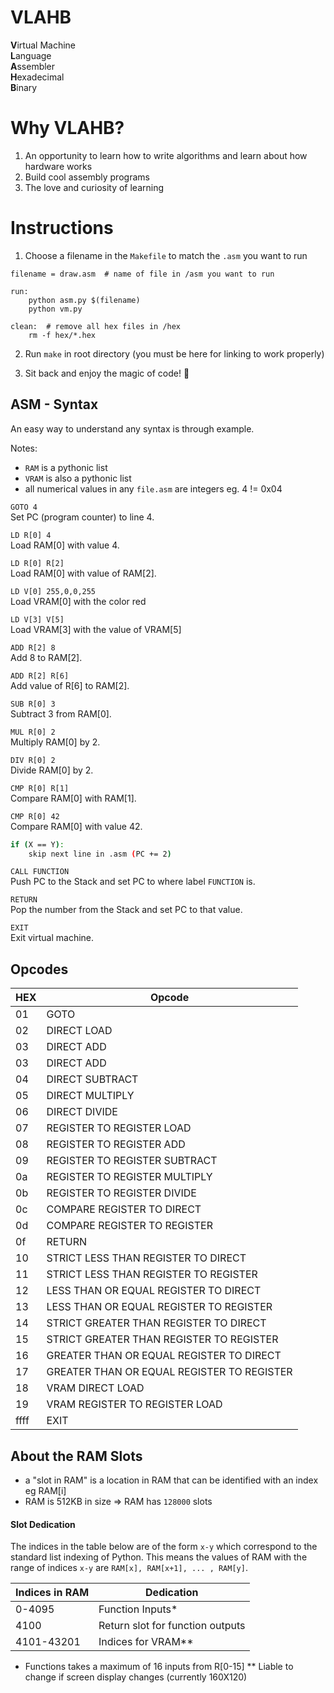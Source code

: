 # VLAHB
**V**irtual Machine <br>
**L**anguage <br>
**A**ssembler <br>
**H**exadecimal <br>
**B**inary <br>

# Why VLAHB?

1. An opportunity to learn how to write algorithms and learn about how hardware works
2. Build cool assembly programs
3. The love and curiosity of learning

# Instructions
1. Choose a filename in the `Makefile` to match the `.asm` you want to run

```
filename = draw.asm  # name of file in /asm you want to run

run:
	python asm.py $(filename)
	python vm.py

clean:  # remove all hex files in /hex
	rm -f hex/*.hex

```

2. Run `make` in root directory (you must be here for linking to work properly)

3. Sit back and enjoy the magic of code! :tada: 

## ASM - Syntax
An easy way to understand any syntax is through example.

Notes:
- `RAM` is a pythonic list
- `VRAM` is also a pythonic list
- all numerical values in any `file.asm` are integers eg. 4 != 0x04

`GOTO 4`<br>
Set PC (program counter) to line 4.

`LD R[0] 4`<br>
Load RAM[0] with value 4.

`LD R[0] R[2]`<br>
Load RAM[0] with value of RAM[2].

`LD V[0] 255,0,0,255`<br>
Load VRAM[0] with the color red

`LD V[3] V[5]`<br>
Load VRAM[3] with the value of VRAM[5]

`ADD R[2] 8`<br>
Add 8 to RAM[2].

`ADD R[2] R[6]`<br>
Add value of R[6] to RAM[2].

`SUB R[0] 3`<br>
Subtract 3 from RAM[0].

`MUL R[0] 2`<br>
Multiply RAM[0] by 2.

`DIV R[0] 2`<br>
Divide RAM[0] by 2.

`CMP R[0] R[1]`<br>
Compare RAM[0] with RAM[1].

`CMP R[0] 42`<br>
Compare RAM[0] with value 42.

```bash
if (X == Y):
    skip next line in .asm (PC += 2)
```

`CALL FUNCTION`<br>
Push PC to the Stack and set PC to where label `FUNCTION` is.

`RETURN`<br>
Pop the number from the Stack and set PC to that value.

`EXIT`<br>
Exit virtual machine.


## Opcodes

| HEX  | Opcode         |
| ---- |----------------|
| 01   | GOTO  |
| 02   | DIRECT LOAD |
| 03   | DIRECT ADD |
| 03   | DIRECT ADD |
| 04   | DIRECT SUBTRACT |
| 05   | DIRECT MULTIPLY |
| 06   | DIRECT DIVIDE |
| 07   | REGISTER TO REGISTER LOAD  |
| 08   | REGISTER TO REGISTER ADD  |
| 09   | REGISTER TO REGISTER SUBTRACT  |
| 0a   | REGISTER TO REGISTER MULTIPLY  |
| 0b   | REGISTER TO REGISTER DIVIDE  |
| 0c   | COMPARE REGISTER TO DIRECT  |
| 0d   | COMPARE REGISTER TO REGISTER  |
| 0f   | RETURN  |
| 10   | STRICT LESS THAN REGISTER TO DIRECT  |
| 11   | STRICT LESS THAN REGISTER TO REGISTER  |
| 12   | LESS THAN OR EQUAL REGISTER TO DIRECT  |
| 13   | LESS THAN OR EQUAL REGISTER TO REGISTER  |
| 14   | STRICT GREATER THAN REGISTER TO DIRECT  |
| 15   | STRICT GREATER THAN REGISTER TO REGISTER  |
| 16   | GREATER THAN OR EQUAL REGISTER TO DIRECT  |
| 17   | GREATER THAN OR EQUAL REGISTER TO REGISTER  |
| 18   | VRAM DIRECT LOAD  |
| 19   | VRAM REGISTER TO REGISTER LOAD  |
| ffff | EXIT  |


## About the RAM Slots

- a "slot in RAM" is a location in RAM that can be identified with an index eg RAM[i]
- RAM is 512KB in size => RAM has `128000` slots

#### Slot Dedication

The indices in the table below are of the form `x-y` which correspond to the standard list indexing of Python. This means the values of RAM with the range of indices `x-y` are `RAM[x], RAM[x+1], ... , RAM[y]`.

| Indices in RAM  | Dedication |
| ------------- |----------------|
| 0-4095  | Function Inputs*  |
| 4100    | Return slot for function outputs |
| 4101-43201 | Indices for VRAM** |

* Functions takes a maximum of 16 inputs from R[0-15]
** Liable to change if screen display changes (currently 160X120)
